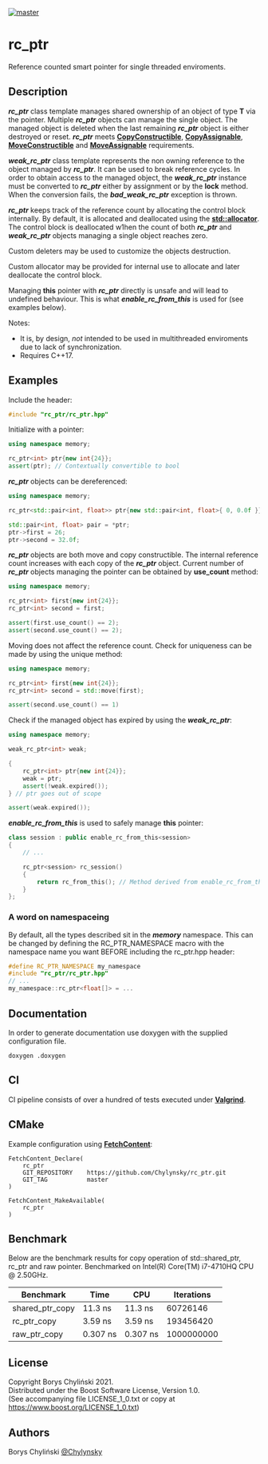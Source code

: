 [![master](https://github.com/Chylynsky/rc_ptr/actions/workflows/test-master.yml/badge.svg)](https://github.com/Chylynsky/rc_ptr/actions/workflows/test-master.yml)

# rc_ptr

Reference counted smart pointer for single threaded enviroments.

## Description

***rc_ptr*** class template manages shared ownership of an object of type **T** via the pointer. Multiple ***rc_ptr*** objects can manage the single object. The managed object is deleted when the last remaining ***rc_ptr*** object is either destroyed or reset. ***rc_ptr*** meets [**CopyConstructible**](https://en.cppreference.com/w/cpp/named_req/CopyConstructible), [**CopyAssignable**](https://en.cppreference.com/w/cpp/named_req/CopyAssignable), [**MoveConstructible**](https://en.cppreference.com/w/cpp/named_req/MoveConstructible) and [**MoveAssignable**](https://en.cppreference.com/w/cpp/named_req/MoveAssignable) requirements.

***weak_rc_ptr*** class template represents the non owning reference to the object managed by ***rc_ptr***. It can be used to break reference cycles. In order to obtain access to the managed object, the ***weak_rc_ptr*** instance must be converted to ***rc_ptr*** either by assignment or by the **lock** method. When the conversion fails, the ***bad_weak_rc_ptr*** exception is thrown.

***rc_ptr*** keeps track of the reference count by allocating the control block internally. By default, it is allocated and deallocated using the [**std::allocator<T>**](https://en.cppreference.com/w/cpp/memory/allocator). The control block is deallocated w1hen the count of both ***rc_ptr*** and ***weak_rc_ptr*** objects managing a single object reaches zero.

Custom deleters may be used to customize the objects destruction.

Custom allocator may be provided for internal use to allocate and later deallocate the control block.

Managing **this** pointer with ***rc_ptr*** directly is unsafe and will lead to undefined behaviour. This is what ***enable_rc_from_this*** is used for (see examples below).

Notes:
* It is, by design, *not* intended to be used in multithreaded enviroments due to lack of synchronization.
* Requires C++17.

## Examples

Include the header:

```cpp
#include "rc_ptr/rc_ptr.hpp"
```

Initialize with a pointer:

```cpp
using namespace memory;

rc_ptr<int> ptr{new int{24}};
assert(ptr); // Contextually convertible to bool
```

***rc_ptr*** objects can be dereferenced:

```cpp
using namespace memory;

rc_ptr<std::pair<int, float>> ptr{new std::pair<int, float>{ 0, 0.0f }};

std::pair<int, float> pair = *ptr;
ptr->first = 26;
ptr->second = 32.0f;
```

***rc_ptr*** objects are both move and copy constructible.
The internal reference count increases with each copy of the ***rc_ptr*** object. Current number of ***rc_ptr*** objects managing the pointer can be obtained by **use_count** method:

```cpp
using namespace memory;

rc_ptr<int> first{new int{24}};
rc_ptr<int> second = first;

assert(first.use_count() == 2);
assert(second.use_count() == 2);
```

Moving does not affect the reference count. 
Check for uniqueness can be made by using the unique method:

```cpp
using namespace memory;

rc_ptr<int> first{new int{24}};
rc_ptr<int> second = std::move(first);

assert(second.use_count() == 1)
```

Check if the managed object has expired by using the ***weak_rc_ptr***:

```cpp
using namespace memory;

weak_rc_ptr<int> weak;

{
    rc_ptr<int> ptr{new int{24}};
    weak = ptr;
    assert(!weak.expired());
} // ptr goes out of scope

assert(weak.expired());
```

***enable_rc_from_this*** is used to safely manage **this** pointer:

```cpp
class session : public enable_rc_from_this<session>
{
    // ...

    rc_ptr<session> rc_session()
    {
        return rc_from_this(); // Method derived from enable_rc_from_this
    }
};
```

### A word on namespaceing

By default, all the types described sit in the ***memory*** namespace. This can be changed by defining the RC_PTR_NAMESPACE macro with the namespace name you want BEFORE including the rc_ptr.hpp header:

```cpp
#define RC_PTR_NAMESPACE my_namespace
#include "rc_ptr/rc_ptr.hpp"
// ...
my_namespace::rc_ptr<float[]> = ...
```

## Documentation

In order to generate documentation use doxygen with the supplied configuration file.

```
doxygen .doxygen
```

## CI

CI pipeline consists of over a hundred of tests executed under [**Valgrind**](https://valgrind.org/).

## CMake

Example configuration using [**FetchContent**](https://cmake.org/cmake/help/latest/module/FetchContent.html#id1):

```
FetchContent_Declare(
    rc_ptr
    GIT_REPOSITORY    https://github.com/Chylynsky/rc_ptr.git
    GIT_TAG           master
)

FetchContent_MakeAvailable(
    rc_ptr
)
```

## Benchmark

Below are the benchmark results for copy operation of std::shared_ptr, rc_ptr and raw pointer. Benchmarked on Intel(R) Core(TM) i7-4710HQ CPU @ 2.50GHz.

Benchmark | Time | CPU | Iterations  
----------|------|-----|-----------
shared_ptr_copy | 11.3 ns | 11.3 ns | 60726146  
rc_ptr_copy | 3.59 ns | 3.59 ns | 193456420  
raw_ptr_copy | 0.307 ns | 0.307 ns | 1000000000  

## License

Copyright Borys Chyliński 2021.  
Distributed under the Boost Software License, Version 1.0.  
(See accompanying file LICENSE_1_0.txt or copy at https://www.boost.org/LICENSE_1_0.txt)  

## Authors

Borys Chyliński
[@Chylynsky](https://github.com/Chylynsky)
